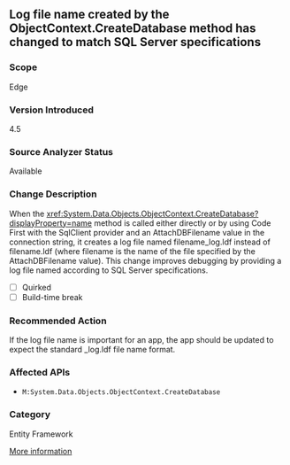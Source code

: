 ## Log file name created by the ObjectContext.CreateDatabase method has changed to match SQL Server specifications

### Scope
Edge

### Version Introduced
4.5

### Source Analyzer Status
Available

### Change Description

When the
<xref:System.Data.Objects.ObjectContext.CreateDatabase?displayProperty=name>
method is called either directly or by using Code First with the SqlClient
provider and an AttachDBFilename value in the connection string, it creates a
log file named filename_log.ldf instead of filename.ldf (where filename is the
name of the file specified by the AttachDBFilename value). This change improves
debugging by providing a log file named according to SQL Server specifications.

- [ ] Quirked
- [ ] Build-time break

### Recommended Action

If the log file name is important for an app, the app should be updated to
expect the standard _log.ldf file name format.

### Affected APIs
* `M:System.Data.Objects.ObjectContext.CreateDatabase`

### Category
Entity Framework

[More information](https://msdn.microsoft.com/en-us/library/hh367887(v=vs.110).aspx#sql)

<!-- breaking change id: 59 -->
